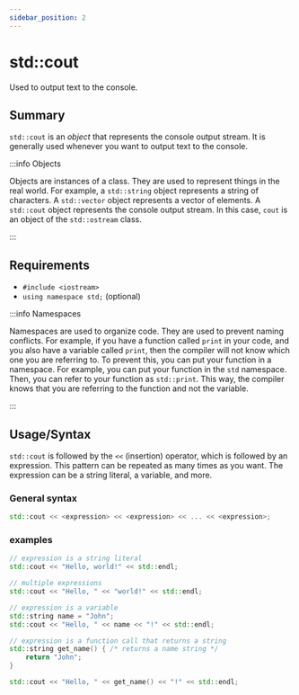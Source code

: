 ```yaml
---
sidebar_position: 2
---
```


# std::cout

Used to output text to the console.

## Summary

`std::cout` is an *object* that represents the console output stream. It is generally used whenever you want to output text to the console.

:::info Objects

Objects are instances of a class. They are used to represent things in the real world. For example, a `std::string` object represents a string of characters. A `std::vector` object represents a vector of elements. A `std::cout` object represents the console output stream. In this case, `cout` is an object of the `std::ostream` class.

:::

## Requirements

- `#include <iostream>`
- `using namespace std;` (optional)

:::info Namespaces

Namespaces are used to organize code. They are used to prevent naming conflicts. For example, if you have a function called `print` in your code, and you also have a variable called `print`, then the compiler will not know which one you are referring to. To prevent this, you can put your function in a namespace. For example, you can put your function in the `std` namespace. Then, you can refer to your function as `std::print`. This way, the compiler knows that you are referring to the function and not the variable.

:::

## Usage/Syntax

`std::cout` is followed by the `<<` (insertion) operator, which is followed by an expression. This pattern can be repeated as many times as you want. The expression can be a string literal, a variable, and more.

### General syntax

```cpp
std::cout << <expression> << <expression> << ... << <expression>;
```

### examples

```cpp
// expression is a string literal
std::cout << "Hello, world!" << std::endl;

// multiple expressions
std::cout << "Hello, " << "world!" << std::endl;

// expression is a variable
std::string name = "John";
std::cout << "Hello, " << name << "!" << std::endl;

// expression is a function call that returns a string
std::string get_name() { /* returns a name string */
    return "John";
}

std::cout << "Hello, " << get_name() << "!" << std::endl;
```

